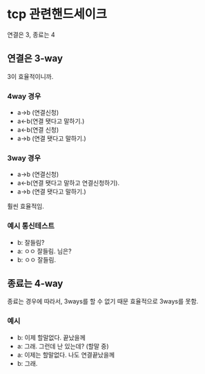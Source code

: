 # tcp 관련핸드세이크

연결은 3, 종료는 4

## 연결은 3-way

3이 효율적이니까.

### 4way 경우

- a->b (연결신청)
- a<-b(연결 됏다고 말하기.)
- a<-b(연결 신청)
- a->b (연결 됏다고 말하기.)

### 3way 경우

- a->b (연결신청)
- a<-b(연결 됏다고 말하고 연결신청하기).
- a->b (연결 됏다고 말하기.)

훨씬 효율적임.

### 예시 통신테스트

- b: 잘들림?
- a: ㅇㅇ 잘들림. 님은?
- b: ㅇㅇ 잘들림.

## 종료는 4-way

종료는 경우에 따라서, 3ways를 할 수 없기 때문 효율적으로 3ways를 못함.

### 예시

- b: 이제 할말없다. 끝났을께
- a: 그래. 그런데 난 있는데? (할말 중)
- a: 이제는 할말없다. 나도 연결끝났을께
- b: 그래.
